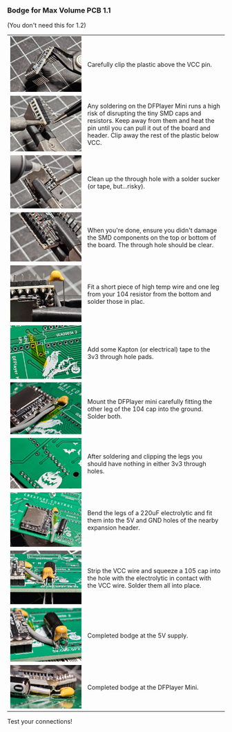 ### Bodge for Max Volume PCB 1.1 ###
(You don't need this for 1.2)

|                             |                                                                                                                                                                                                                                         |
|-----------------------------|-----------------------------------------------------------------------------------------------------------------------------------------------------------------------------------------------------------------------------------------|
| ![](images/Bodge1.1-01.jpg) | Carefully clip the plastic above the VCC pin.                                                                                                                                                                                           |
| ![](images/Bodge1.1-02.jpg) | Any soldering on the DFPlayer Mini runs a high risk of disrupting the tiny SMD caps and resistors. Keep away from them and heat the pin until you can pull it out of the board and header. Clip away the rest of the plastic below VCC. |
| ![](images/Bodge1.1-03.jpg) | Clean up the through hole with a solder sucker (or tape, but...risky).                                                                                                                                                                  |
| ![](images/Bodge1.1-04.jpg) | When you're done, ensure you didn't damage the SMD components on the top or bottom of the board. The through hole should be clear.                                                                                                      |
| ![](images/Bodge1.1-05.jpg) | Fit a short piece of high temp wire and one leg from your 104 resistor from the bottom and solder those in plac.                                                                                                                        |
| ![](images/Bodge1.1-06.jpg) | Add some Kapton (or electrical) tape to the 3v3 through hole pads.                                                                                                                                                                      |
| ![](images/Bodge1.1-07.jpg) | Mount the DFPlayer mini carefully fitting the other leg of the 104 cap into the ground. Solder both.                                                                                                                                    |
| ![](images/Bodge1.1-08.jpg) | After soldering and clipping the legs you should have nothing in either 3v3 through holes.                                                                                                                                              |
| ![](images/Bodge1.1-09.jpg) | Bend the legs of a 220uF electrolytic and fit them into the 5V and GND holes of the nearby expansion header.                                                                                                                            |
| ![](images/Bodge1.1-10.jpg) | Strip the VCC wire and squeeze a 105 cap into the hole with the electrolytic in contact with the VCC wire. Solder them all into place.                                                                                                  |
| ![](images/Bodge1.1-11.jpg) | Completed bodge at the 5V supply.                                                                                                                                                                                                       |
| ![](images/Bodge1.1-12.jpg) | Completed bodge at the DFPlayer Mini.                                                                                                                                                                                                   |

Test your connections!

